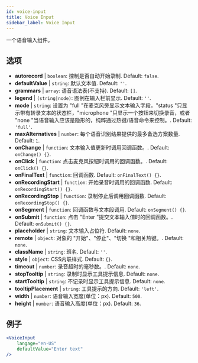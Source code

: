 ```yaml
---
id: voice-input
title: Voice Input
sidebar_label: Voice Input
---
```


一个语音输入组件。

## 选项

* __autorecord__ | `boolean`: 控制是否自动开始录制. Default: `false`.
* __defaultValue__ | `string`: 默认文本值. Default: `''`.
* __grammars__ | `array`: 语音语法表(不支持). Default: `[]`.
* __legend__ | `(string|node)`: 图例在输入栏前显示. Default: `''`.
* __mode__ | `string`: 设置为 "full "在麦克风旁显示文本输入字段，"status "只显示带有转录文本的状态栏，"microphone "只显示一个按钮来切换录音，或者 "none "当语音输入应该是隐形的，纯粹通过热键/语音命令来控制。. Default: `'full'`.
* __maxAlternatives__ | `number`: 每个语音识别结果提供的最多备选方案数量. Default: `1`.
* __onChange__ | `function`: 文本输入值更新时调用回调函数。. Default: `onChange() {}`.
* __onClick__ | `function`: 点击麦克风按钮时调用的回调函数。. Default: `onClick() {}`.
* __onFinalText__ | `function`: 回调函数. Default: `onFinalText() {}`.
* __onRecordingStart__ | `function`: 开始录音时调用的回调函数. Default: `onRecordingStart() {}`.
* __onRecordingStop__ | `function`: 录制停止后调用回调函数. Default: `onRecordingStop() {}`.
* __onSegment__ | `function`: 回调函数与文本段调用. Default: `onSegment() {}`.
* __onSubmit__ | `function`: 点击 "Enter "提交文本输入值时的回调函数。. Default: `onSubmit() {}`.
* __placeholder__ | `string`: 文本输入占位符. Default: `none`.
* __remote__ | `object`: 对象的 "开始"、"停止"、"切换 "和相关热键。. Default: `none`.
* __className__ | `string`: 班名. Default: `''`.
* __style__ | `object`: CSS内联样式. Default: `{}`.
* __timeout__ | `number`: 录音超时的毫秒数。. Default: `none`.
* __stopTooltip__ | `string`: 录制时显示工具提示信息. Default: `none`.
* __startTooltip__ | `string`: 不记录时显示工具提示信息. Default: `none`.
* __tooltipPlacement__ | `string`: 工具提示的方向. Default: `'left'`.
* __width__ | `number`: 语音输入宽度(单位：px). Default: `500`.
* __height__ | `number`: 语音输入高度(单位：px). Default: `36`.


## 例子

```jsx live
<VoiceInput
    langage="en-US"
    defaultValue="Enter text"
/>
```



